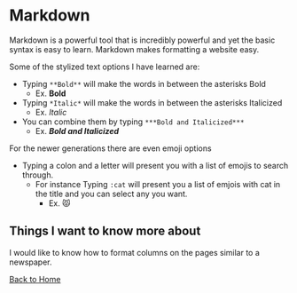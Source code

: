 # Markdown

Markdown is a powerful tool that is incredibly powerful and yet the basic syntax is easy to learn. Markdown makes formatting a website easy.

Some of the stylized text options I have learned are:

- Typing `**Bold**` will make the words in between the asterisks Bold
  - Ex.   **Bold**
- Typing `*Italic*` will make the words in between the asterisks Italicized
  - Ex. *Italic*
- You can combine them by typing `***Bold and Italicized***`  
  - Ex. ***Bold and Italicized***

For the newer generations there are even emoji options

- Typing a colon and a letter will present you with a list of emojis to search through.
  - For instance Typing `:cat` will present you a list of emjois with cat in the title and you can select any you want.
    - Ex. 😾

## Things I want to know more about

I would like to know how to format columns on the pages similar to a newspaper.

[Back to Home](../README.md)
